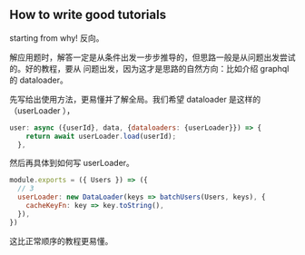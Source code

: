 ## How to write good tutorials

starting from why! 反向。

解应用题时，解答一定是从条件出发一步步推导的，但思路一般是从问题出发尝试的。好的教程，要从
问题出发，因为这才是思路的自然方向：比如介绍 graphql 的 dataloader。

先写给出使用方法，更易懂并了解全局。我们希望 dataloader 是这样的（userLoader ），

```js
user: async ({userId}, data, {dataloaders: {userLoader}}) => {
    return await userLoader.load(userId);
  },
```

然后再具体到如何写 userLoader。

```js
module.exports = ({ Users }) => ({
  // 3
  userLoader: new DataLoader(keys => batchUsers(Users, keys), {
    cacheKeyFn: key => key.toString(),
  }),
})
```

这比正常顺序的教程更易懂。
